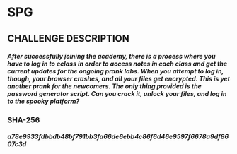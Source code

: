 # SPG

## CHALLENGE DESCRIPTION
##### After successfully joining the academy, there is a process where you have to log in to eclass in order to access notes in each class and get the current updates for the ongoing prank labs. When you attempt to log in, though, your browser crashes, and all your files get encrypted. This is yet another prank for the newcomers. The only thing provided is the password generator script. Can you crack it, unlock your files, and log in to the spooky platform?

### SHA-256

##### a78e9933fdbbdb48bf791bb3fa66de6ebb4c86f6d46e9597f6678a9df8607c3d
